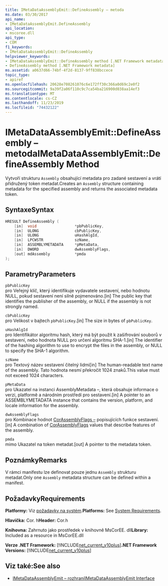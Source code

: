```yaml
---
title: IMetaDataAssemblyEmit::DefineAssembly – metoda
ms.date: 03/30/2017
api_name:
- IMetaDataAssemblyEmit.DefineAssembly
api_location:
- mscoree.dll
api_type:
- COM
f1_keywords:
- IMetaDataAssemblyEmit::DefineAssembly
helpviewer_keywords:
- IMetaDataAssemblyEmit::DefineAssembly method [.NET Framework metadata]
- DefineAssembly method [.NET Framework metadata]
ms.assetid: a0637d66-74bf-4f2d-8137-9ff838bccece
topic_type:
- apiref
ms.openlocfilehash: 20628e708261076c6e172ff30c366a0d69c2e0f2
ms.sourcegitcommit: 9a39f2a06f110c9c7ca54ba216900d038aa14ef3
ms.translationtype: MT
ms.contentlocale: cs-CZ
ms.lasthandoff: 11/23/2019
ms.locfileid: "74432122"
---
```

# <a name="imetadataassemblyemitdefineassembly-method"></a><span data-ttu-id="2450b-102">IMetaDataAssemblyEmit::DefineAssembly – metoda</span><span class="sxs-lookup"><span data-stu-id="2450b-102">IMetaDataAssemblyEmit::DefineAssembly Method</span></span>
<span data-ttu-id="2450b-103">Vytvoří strukturu `Assembly` obsahující metadata pro zadané sestavení a vrátí přidružený token metadat.</span><span class="sxs-lookup"><span data-stu-id="2450b-103">Creates an `Assembly` structure containing metadata for the specified assembly and returns the associated metadata token.</span></span>  
  
## <a name="syntax"></a><span data-ttu-id="2450b-104">Syntaxe</span><span class="sxs-lookup"><span data-stu-id="2450b-104">Syntax</span></span>  
  
```cpp  
HRESULT DefineAssembly (  
    [in]  void                 *pbPublicKey,  
    [in]  ULONG                cbPublicKey,  
    [in]  ULONG                uHashAlgId,  
    [in]  LPCWSTR              szName,   
    [in]  ASSEMBLYMETADATA     *pMetaData,  
    [in]  DWORD                dwAssemblyFlags,  
    [out] mdAssembly           *pmda  
);  
```  
  
## <a name="parameters"></a><span data-ttu-id="2450b-105">Parametry</span><span class="sxs-lookup"><span data-stu-id="2450b-105">Parameters</span></span>  
 `pbPublicKey`  
 <span data-ttu-id="2450b-106">pro Veřejný klíč, který identifikuje vydavatele sestavení, nebo hodnotu NULL, pokud sestavení není silně pojmenováno.</span><span class="sxs-lookup"><span data-stu-id="2450b-106">[in] The public key that identifies the publisher of the assembly, or NULL if the assembly is not strongly named.</span></span>  
  
 `cbPublicKey`  
 <span data-ttu-id="2450b-107">pro Velikost v bajtech `pbPublicKey`.</span><span class="sxs-lookup"><span data-stu-id="2450b-107">[in] The size in bytes of `pbPublicKey`.</span></span>  
  
 `uHashAlgId`  
 <span data-ttu-id="2450b-108">pro Identifikátor algoritmu hash, který má být použit k zašifrování souborů v sestavení, nebo hodnota NULL pro určení algoritmu SHA-1.</span><span class="sxs-lookup"><span data-stu-id="2450b-108">[in] The identifier of the hashing algorithm to use to encrypt the files in the assembly, or NULL to specify the SHA-1 algorithm.</span></span>  
  
 `szName`  
 <span data-ttu-id="2450b-109">pro Textový název sestavení čitelný lidmi</span><span class="sxs-lookup"><span data-stu-id="2450b-109">[in] The human-readable text name of the assembly.</span></span> <span data-ttu-id="2450b-110">Tato hodnota nesmí překročit 1024 znaků.</span><span class="sxs-lookup"><span data-stu-id="2450b-110">This value must not exceed 1024 characters.</span></span>  
  
 `pMetaData`  
 <span data-ttu-id="2450b-111">pro Ukazatel na instanci AssemblyMetadata –, která obsahuje informace o verzi, platformě a národním prostředí pro sestavení.</span><span class="sxs-lookup"><span data-stu-id="2450b-111">[in] A pointer to an ASSEMBLYMETADATA instance that contains the version, platform, and locale information for the assembly.</span></span>  
  
 `dwAssemblyFlags`  
 <span data-ttu-id="2450b-112">pro Kombinace hodnot [CorAssemblyFlags –](../../../../docs/framework/unmanaged-api/metadata/corassemblyflags-enumeration.md) popisujících funkce sestavení.</span><span class="sxs-lookup"><span data-stu-id="2450b-112">[in] A combination of [CorAssemblyFlags](../../../../docs/framework/unmanaged-api/metadata/corassemblyflags-enumeration.md) values that describe features of the assembly.</span></span>  
  
 `pmda`  
 <span data-ttu-id="2450b-113">mimo Ukazatel na token metadat.</span><span class="sxs-lookup"><span data-stu-id="2450b-113">[out] A pointer to the metadata token.</span></span>  
  
## <a name="remarks"></a><span data-ttu-id="2450b-114">Poznámky</span><span class="sxs-lookup"><span data-stu-id="2450b-114">Remarks</span></span>  
 <span data-ttu-id="2450b-115">V rámci manifestu lze definovat pouze jednu `Assembly` strukturu metadat.</span><span class="sxs-lookup"><span data-stu-id="2450b-115">Only one `Assembly` metadata structure can be defined within a manifest.</span></span>  
  
## <a name="requirements"></a><span data-ttu-id="2450b-116">Požadavky</span><span class="sxs-lookup"><span data-stu-id="2450b-116">Requirements</span></span>  
 <span data-ttu-id="2450b-117">**Platformy:** Viz [požadavky na systém](../../../../docs/framework/get-started/system-requirements.md).</span><span class="sxs-lookup"><span data-stu-id="2450b-117">**Platforms:** See [System Requirements](../../../../docs/framework/get-started/system-requirements.md).</span></span>  
  
 <span data-ttu-id="2450b-118">**Hlavička:** Cor. h</span><span class="sxs-lookup"><span data-stu-id="2450b-118">**Header:** Cor.h</span></span>  
  
 <span data-ttu-id="2450b-119">**Knihovna:** Zahrnuto jako prostředek v knihovně MsCorEE. dll</span><span class="sxs-lookup"><span data-stu-id="2450b-119">**Library:** Included as a resource in MsCorEE.dll</span></span>  
  
 <span data-ttu-id="2450b-120">**Verze .NET Framework:** [!INCLUDE[net_current_v10plus](../../../../includes/net-current-v10plus-md.md)]</span><span class="sxs-lookup"><span data-stu-id="2450b-120">**.NET Framework Versions:** [!INCLUDE[net_current_v10plus](../../../../includes/net-current-v10plus-md.md)]</span></span>  
  
## <a name="see-also"></a><span data-ttu-id="2450b-121">Viz také:</span><span class="sxs-lookup"><span data-stu-id="2450b-121">See also</span></span>

- [<span data-ttu-id="2450b-122">IMetaDataAssemblyEmit – rozhraní</span><span class="sxs-lookup"><span data-stu-id="2450b-122">IMetaDataAssemblyEmit Interface</span></span>](../../../../docs/framework/unmanaged-api/metadata/imetadataassemblyemit-interface.md)
